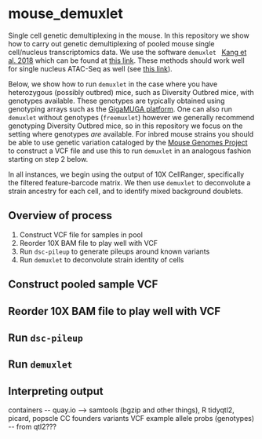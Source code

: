 # mouse_demuxlet

Single cell genetic demultiplexing in the mouse. In this repository we show
how to carry out genetic demultiplexing of pooled mouse 
single cell/nucleus transcriptomics
data. We use the software `demuxlet `
[Kang et al. 2018](https://pubmed.ncbi.nlm.nih.gov/29227470/) which
can be found at [this link](https://github.com/statgen/popscle).
These methods should work well for single nucleus ATAC-Seq as well (see 
[this link](https://github.com/statgen/popscle/blob/master/tutorials/README_atac.md)).

Below, we show how to run `demuxlet` in the case where you have 
heterozygous (possibly outbred) mice, such as Diversity Outbred mice,
with genotypes available. These genotypes are typically obtained
using genotyping arrays such as the 
[GigaMUGA platform](https://www.neogen.com/categories/genotyping-arrays/gigamuga/).
One can also run `demuxlet` without genotypes (`freemuxlet`) however
we generally recommend genotyping Diversity Outbred mice, so in this repository
we focus on the setting where genotypes *are* available.
For inbred mouse strains you should be able to use genetic variation
cataloged by the 
[Mouse Genomes Project](https://www.sanger.ac.uk/data/mouse-genomes-project/) to
construct a VCF file and use this to run `demuxlet` in an analogous fashion
starting on step 2 below.

In all instances, we begin using the output of 10X CellRanger, specifically
the filtered feature-barcode matrix. We then use `demuxlet` to deconvolute a strain
ancestry for each cell, and to identify mixed background doublets.

## Overview of process

 1. Construct VCF file for samples in pool
 2. Reorder 10X BAM file to play well with VCF
 3. Run `dsc-pileup` to generate pileups around known variants
 4. Run `demuxlet` to deconvolute strain identity of cells

## Construct pooled sample VCF

## Reorder 10X BAM file to play well with VCF

## Run `dsc-pileup`

## Run `demuxlet`

## Interpreting output


containers -- quay.io --> samtools (bgzip and other things), R tidyqtl2, picard, popscle
CC founders variants VCF
example allele probs (genotypes) -- from qtl2???

